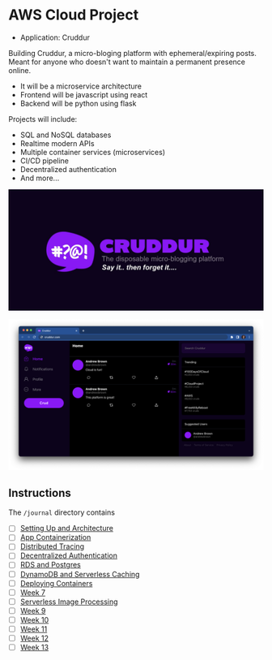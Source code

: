 # AWS Cloud Project

- Application: Cruddur

Building Cruddur, a micro-bloging platform with ephemeral/expiring posts. Meant for anyone who doesn't want to maintain a permanent presence online.

- It will be a microservice architecture
- Frontend will be javascript using react
- Backend will be python using flask

Projects will include:
- SQL and NoSQL databases
- Realtime modern APIs
- Multiple container services (microservices)
- CI/CD pipeline
- Decentralized authentication
- And more...

![Cruddur Graphic](_docs/assets/cruddur-banner.jpg)

![Cruddur Screenshot](_docs/assets/cruddur-screenshot.png)

## Instructions

The `/journal` directory contains

- [ ] [Setting Up and Architecture](journal/week0.md)
- [ ] [App Containerization](journal/week1.md)
- [ ] [Distributed Tracing](journal/week2.md)
- [ ] [Decentralized Authentication](journal/week3.md)
- [ ] [RDS and Postgres](journal/week4.md)
- [ ] [DynamoDB and Serverless Caching](journal/week5.md)
- [ ] [Deploying Containers](journal/week6.md)
- [ ] [Week 7](journal/week7.md)
- [ ] [Serverless Image Processing](journal/week8.md)
- [ ] [Week 9](journal/week9.md)
- [ ] [Week 10](journal/week10.md)
- [ ] [Week 11](journal/week11.md)
- [ ] [Week 12](journal/week12.md)
- [ ] [Week 13](journal/week13.md)